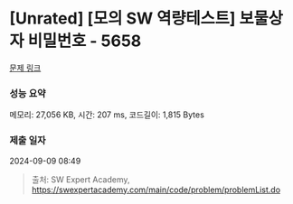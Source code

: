 # [Unrated] [모의 SW 역량테스트] 보물상자 비밀번호 - 5658 

[문제 링크](https://swexpertacademy.com/main/code/problem/problemDetail.do?contestProbId=AWXRUN9KfZ8DFAUo) 

### 성능 요약

메모리: 27,056 KB, 시간: 207 ms, 코드길이: 1,815 Bytes

### 제출 일자

2024-09-09 08:49



> 출처: SW Expert Academy, https://swexpertacademy.com/main/code/problem/problemList.do